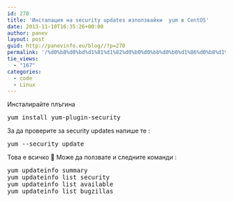 ```yaml
---
id: 270
title: 'Инсталация на security updates използвайки  yum в CentOS'
date: 2013-11-10T16:35:26+00:00
author: panev
layout: post
guid: http://panevinfo.eu/blog//?p=270
permalink: '/%d0%b8%d0%bd%d1%81%d1%82%d0%b0%d0%bb%d0%b0%d1%86%d0%b8%d1%8f-%d0%bd%d0%b0-security-updates-%d0%b8%d0%b7%d0%bf%d0%be%d0%bb%d0%b7%d0%b2%d0%b0%d0%b9%d0%ba%d0%b8-yum-in-centos.html'
tie_views:
  - "167"
categories:
  - code
  - Linux
---
```

Инсталирайте плъгина 

<pre>yum install yum-plugin-security
</pre>

За да проверите за security updates напише те :

<pre>yum --security update
</pre>

Това е всичко 🙂 Може да ползвате и следните команди :

<pre>yum updateinfo summary
yum updateinfo list security
yum updateinfo list available
yum updateinfo list bugzillas</pre>